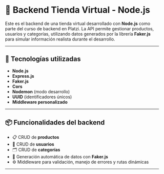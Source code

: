 # 🛒 Backend Tienda Virtual - Node.js

Este es el backend de una tienda virtual desarrollado con **Node.js** como parte del curso de backend en Platzi. La API permite gestionar productos, usuarios y categorías, utilizando datos generados por la librería **Faker.js** para simular información realista durante el desarrollo.

---

## 🚀 Tecnologías utilizadas

- **Node.js**
- **Express.js**
- **Faker.js**
- **Cors**
- **Nodemon** (modo desarrollo)
- **UUID** (identificadores únicos)
- **Middleware personalizado**

---

## 📦 Funcionalidades del backend

- 📋 CRUD de **productos**
- 👤 CRUD de **usuarios**
- 🗂️ CRUD de **categorías**
- 🔀 Generación automática de datos con **Faker.js**
- ⚙️ Middleware para validación, manejo de errores y rutas dinámicas

---
